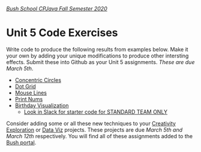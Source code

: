[_Bush School CPJava Fall Semester 2020_](https://chandrunarayan.github.io/cpjava/)

# Unit 5 Code Exercises
Write code to produce the following results from examples below. Make it your own by adding your unique modifications to produce other intersting effects. Submit these into Github as your Unit 5 assignments. _These are due March 5th_.

* [Concentric Circles](concentricCircles)
* [Dot Grid](dotGrid)
* [Mouse Lines](mouseLines)
* [Print Nums](printNums)
* [Birthday Visualization](birthdayVisualization)
    * [Look in Slack for starter code for STANDARD TEAM ONLY](https://cpjava2020.slack.com/)


Consider adding some or all these new techniques to your [Creativity Exploration](https://chandrunarayan.github.io/cpjava/lessons/unit4/homework/creativity-exploration.html) or [Data Viz](https://chandrunarayan.github.io/cpjava/lessons/unit5/homework/data-visualization.html) projects. These projects are due _March 5th and March 12th_ respectively.  You will find all of these assignments added to the [Bush portal](https://bush.myschoolapp.com/app/faculty#academicclass/109608285/0/assignments).

